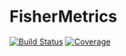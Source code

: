# FisherMetrics

[![Build Status](https://github.com/ap-browning/FisherMetrics.jl/workflows/CI/badge.svg)](https://github.com/ap-browning/FisherMetrics.jl/actions)
[![Coverage](https://codecov.io/gh/ap-browning/FisherMetrics.jl/branch/master/graph/badge.svg)](https://codecov.io/gh/ap-browning/FisherMetrics.jl)
